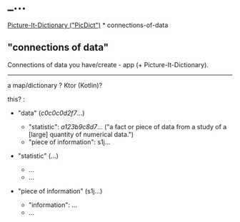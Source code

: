 # _...

[Picture-It-Dictionary ("PicDict")](Picture-It-Dictionary.md) \* connections-of-data

## "connections of data"

Connections of data you have/create - app (+ Picture-It-Dictionary).

***

a map/dictionary ? Ktor (Kotlin)?

this? :
- "data" (*c0c0c0d2f7*...)
   - "statistic": *a123b9c8d7*... ("a fact or piece of data from a study of a \[large] quantity of numerical data.")
   - "piece of information": s1j...

 - "statistic" (...)
   - ...
   - ...

 - "piece of information" (s1j...)
   - "information": ...
   - ...
